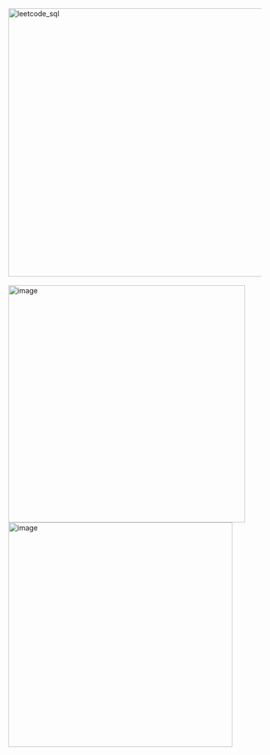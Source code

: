 <img width="533" alt="leetcode_sql" src="https://github.com/user-attachments/assets/f85a5a12-43f9-421a-9508-3b90854ccee6">
<br><br>
<img width="471" alt="image" src="https://github.com/user-attachments/assets/76dae8de-38fe-4863-8ad2-d9832431bf03">

<img width="446" alt="image" src="https://github.com/user-attachments/assets/9aeb1c33-ff4a-4db6-aa99-55ee1457d950">
